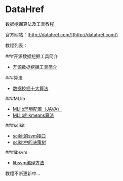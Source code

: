 # DataHref

数据挖掘算法及工具教程 

官方网站：[http://datahref.com/](http://datahref.com/)




教程列表：

###开源数据挖掘工具简介

+ [开源数据挖掘工具简介](http://datahref.com/book/article.php?article=mining_tools)


###算法

+ [数据挖掘十大算法](http://datahref.com/book/article.php?article=mining_top10)


###MLlib

+ [MLlib环境配置（JAVA）](http://datahref.com/book/article.php?article=mining_mllib_config_java)
+ [MLlib的kmeans算法](http://datahref.com/book/article.php?article=mllib_kmeans)

###scikit

+ [scikit的svm接口](http://datahref.com/book/article.php?article=mining_scikit_svm)
+ [scikit中的决策树](http://datahref.com/book/article.php?article=mining_scikit_decision_tree)

###libsvm

+ [libsvm编译方法](http://datahref.com/book/article.php?article=mining_libsvm_compile)



教程不断更新中...








